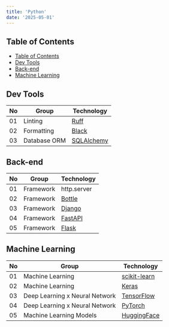 ```yaml
---
title: 'Python'
date: '2025-05-01'
---
```


## Table of Contents

- [Table of Contents](#table-of-contents)
- [Dev Tools](#dev-tools)
- [Back-end](#back-end)
- [Machine Learning](#machine-learning)

## Dev Tools

| No  | Group        | Technology                                |
| --- | ------------ | ----------------------------------------- |
| 01  | Linting      | [Ruff][ruff]                              |
| 02  | Formatting   | [Black][black]                            |
| 03  | Database ORM | [SQLAlchemy](https://www.sqlalchemy.org/) |

## Back-end

| No  | Group     | Technology                                            |
| --- | --------- | ----------------------------------------------------- |
| 01  | Framework | http.server                                           |
| 02  | Framework | [Bottle](https://bottlepy.org)                        |
| 03  | Framework | [Django](https://www.djangoproject.com/)              |
| 04  | Framework | [FastAPI][fastapi]                                    |
| 05  | Framework | [Flask](https://flask.palletsprojects.com/en/stable/) |

## Machine Learning

| No  | Group                          | Technology                             |
| --- | ------------------------------ | -------------------------------------- |
| 01  | Machine Learning               | [scikit-learn][scikit-learn]           |
| 02  | Machine Learning               | [Keras](https://keras.io/)             |
| 03  | Deep Learning x Neural Network | [TensorFlow][tensorflow]               |
| 04  | Deep Learning x Neural Network | [PyTorch](https://pytorch.org/)        |
| 05  | Machine Learning Models        | [HuggingFace](https://huggingface.co/) |

[black]: https://black.readthedocs.io/en/stable/
[fastapi]: https://fastapi.tiangolo.com/
[ruff]: https://docs.astral.sh/ruff/
[scikit-learn]: https://scikit-learn.org/
[tensorflow]: https://www.tensorflow.org/
